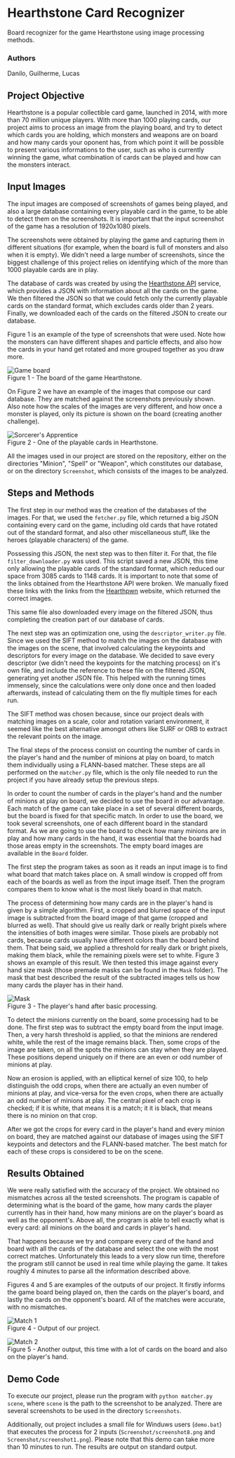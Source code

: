 # Hearthstone Card Recognizer
Board recognizer for the game Hearthstone using image processing methods.  

### Authors
Danilo, Guilherme, Lucas

## Project Objective
Hearthstone is a popular collectible card game, launched in 2014, with more than 70 million unique players. With more than 1000 playing cards, our project aims to process an image from the playing board, and try to detect which cards you are holding, which monsters and weapons are on board and how many cards your oponent has, from which point it will be possible to present various informations to the user, such as who is currently winning the game, what combination of cards can be played and how can the monsters interact.

## Input Images
The input images are composed of screenshots of games being played, and also a large database containing every playable card in the game, to be able to detect them on the screenshots. It is important that the input screenshot of the game has a resolution of 1920x1080 pixels.

The screenshots were obtained by playing the game and capturing them in different situations (for example, when the board is full of monsters and also when it is empty). We didn't need a large number of screenshots, since the biggest challenge of this project relies on identifying which of the more than 1000 playable cards are in play.

The database of cards was created by using the [Hearthstone API](http://hearthstoneapi.com) service, which provides a JSON with information about all the cards on the game. We then filtered the JSON so that we could fetch only the currently playable cards on the standard format, which excludes cards older than 2 years. Finally, we downloaded each of the cards on the filtered JSON to create our database.

Figure 1 is an example of the type of screenshots that were used. Note how the monsters can have different shapes and particle effects, and also how the cards in your hand get rotated and more grouped together as you draw more.

![Game board](http://i.imgur.com/yJfGk1h.jpg)  
Figure 1 - The board of the game Hearthstone.

On Figure 2 we have an example of the images that compose our card database. They are matched against the screenshots previously shown. Also note how the scales of the images are very different, and how once a monster is played, only its picture is shown on the board (creating another challenge).

![Sorcerer's Apprentice](http://i.imgur.com/r63YQ4x.png)  
Figure 2 - One of the playable cards in Hearthstone.

All the images used in our project are stored on the repository, either on the directories "Minion", "Spell" or "Weapon", which constitutes our database, or on the directory `Screenshot`, which consists of the images to be analyzed.

## Steps and Methods
The first step in our method was the creation of the databases of the images. For that, we used the `fetcher.py` file, which returned a big JSON containing every card on the game, including old cards that have rotated out of the standard format, and also other miscellaneous stuff, like the heroes (playable characters) of the game.

Possessing this JSON, the next step was to then filter it. For that, the file `filter_downloader.py` was used. This script saved a new JSON, this time only allowing the playable cards of the standard format, which reduced our space from 3085 cards to 1148 cards. It is important to note that some of the links obtained from the Hearthstone API were broken. We manually fixed these links with the links from the [Hearthpwn](http://www.hearthpwn.com/) website, which returned the correct images.

This same file also downloaded every image on the filtered JSON, thus completing the creation part of our database of cards.

The next step was an optimization one, using the `descriptor_writer.py` file. Since we used the SIFT method to match the images on the database with the images on the scene, that involved calculating the keypoints and descriptors for every image on the database. We decided to save every descriptor (we didn't need the keypoints for the matching process) on it's own file, and include the reference to these file on the filtered JSON, generating yet another JSON file. This helped with the running times immensely, since the calculations were only done once and then loaded afterwards, instead of calculating them on the fly multiple times for each run.

The SIFT method was chosen because, since our project deals with matching images on a scale, color and rotation variant environment, it seemed like the best alternative amongst others like SURF or ORB to extract the relevant points on the image.

The final steps of the process consist on counting the number of cards in the player's hand and the number of minions at play on board, to match them individually using a FLANN-based matcher. These steps are all performed on the `matcher.py` file, which is the only file needed to run the project if you have already setup the previous steps.

In order to count the number of cards in the player's hand and the number of minions at play on board, we decided to use the board in our advantage. Each match of the game can take place in a set of several different boards, but the board is fixed for that specific match. In order to use the board, we took several screenshots, one of each different board in the standard format. As we are going to use the board to check how many minions are in play and how many cards in the hand, it was essential that the boards had those areas empty in the screenshots. The empty board images are available in the `Board` folder.

The first step the program takes as soon as it reads an input image is to find what board that match takes place on. A small window is cropped off from each of the boards as well as from the input image itself. Then the program compares them to know what is the most likely board in that match.

The process of determining how many cards are in the player's hand is given by a simple algorithm. First, a cropped and blurred space of the input image is subtracted from the board image of that game (cropped and blurred as well). That should give us really dark or really bright pixels where the intensities of both images were similar. Those pixels are probably not cards, because cards usually have different colors than the board behind them. That being said, we applied a threshold for really dark or bright pixels, making them black, while the remaining pixels were set to white. Figure 3 shows an example of this result. We then tested this image against every hand size mask (those premade masks can be found in the `Mask` folder). The mask that best described the result of the subtracted images tells us how many cards the player has in their hand.

![Mask](http://i.imgur.com/Bxhd6LQ.png)  
Figure 3 - The player's hand after basic processing.

To detect the minions currently on the board, some processing had to be done. The first step was to  subtract the empty board from the input image. Then, a very harsh threshold is applied, so that the minions are rendered white, while the rest of the image remains black. Then, some crops of the image are taken, on all the spots the minions can stay when they are played. These positions depend uniquely on if there are an even or odd number of minions at play.

Now an erosion is applied, with an elliptical kernel of size 100, to help distinguish the odd crops, when there are actually an even number of minions at play, and vice-versa for the even crops, when there are actually an odd number of minions at play. The central pixel of each crop is checked; if it is white, that means it is a match; it it is black, that means there is no minion on that crop.

After we got the crops for every card in the player's hand and every minion on board, they are matched against our database of images using the SIFT keypoints and detectors and the FLANN-based matcher. The best match for each of these crops is considered to be on the scene.

## Results Obtained
We were really satisfied with the accuracy of the project. We obtained no mismatches across all the tested screenshots. The program is capable of determining what is the board of the game, how many cards the player currently has in their hand, how many minions are on the player's board as well as the opponent's. Above all, the program is able to tell exactly what is every card: all minions on the board and cards in player's hand.

That happens because we try and compare every card of the hand and board with all the cards of the database and select the one with the most correct matches. Unfortunately this leads to a very slow run time, therefore the program still cannot be used in real time while playing the game. It takes roughly 4 minutes to parse all the information described above.

Figures 4 and 5 are examples of the outputs of our project. It firstly informs the game board being played on, then the cards on the player's board, and lastly the cards on the opponent's board. All of the matches were accurate, with no mismatches.

![Match 1](http://i.imgur.com/QqPytMw.jpg)  
Figure 4 - Output of our project.

![Match 2](http://i.imgur.com/E82fjGA.jpg)  
Figure 5 - Another output, this time with a lot of cards on the board and also on the player's hand.

## Demo Code
To execute our project, please run the program with `python matcher.py scene`, where `scene` is the path to the screenshot to be analyzed. There are several screenshots to be used in the directory `Screenshots`.

Additionally, out project includes a small file for Winduws users (`demo.bat`) that executes the process for 2 inputs (`Screenshot/screenshot8.png` and `Screenshot/screenshot1.png`). Please note that this demo can take more than 10 minutes to run. The results are output on standard output.
